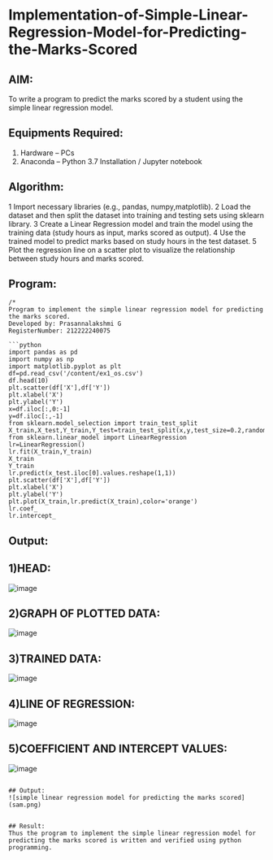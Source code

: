 # Implementation-of-Simple-Linear-Regression-Model-for-Predicting-the-Marks-Scored

## AIM:
To write a program to predict the marks scored by a student using the simple linear regression model.

## Equipments Required:
1. Hardware – PCs
2. Anaconda – Python 3.7 Installation / Jupyter notebook

## Algorithm:
1 Import necessary libraries (e.g., pandas, numpy,matplotlib).
2 Load the dataset and then split the dataset into training and testing sets using sklearn library.
3 Create a Linear Regression model and train the model using the training data (study hours as input, marks scored as output).
4 Use the trained model to predict marks based on study hours in the test dataset.
5 Plot the regression line on a scatter plot to visualize the relationship between study hours and marks scored.

## Program:
```
/*
Program to implement the simple linear regression model for predicting the marks scored.
Developed by: Prasannalakshmi G
RegisterNumber: 212222240075

```python
import pandas as pd
import numpy as np
import matplotlib.pyplot as plt
df=pd.read_csv('/content/ex1_os.csv')
df.head(10)
plt.scatter(df['X'],df['Y'])
plt.xlabel('X')
plt.ylabel('Y')
x=df.iloc[:,0:-1]
y=df.iloc[:,-1]
from sklearn.model_selection import train_test_split
X_train,X_test,Y_train,Y_test=train_test_split(x,y,test_size=0.2,random_state=0)
from sklearn.linear_model import LinearRegression
lr=LinearRegression()
lr.fit(X_train,Y_train)
X_train
Y_train
lr.predict(x_test.iloc[0].values.reshape(1,1))
plt.scatter(df['X'],df['Y'])
plt.xlabel('X')
plt.ylabel('Y')
plt.plot(X_train,lr.predict(X_train),color='orange')
lr.coef_
lr.intercept_
```
## Output:
## 1)HEAD:
![image](https://github.com/gpavana/Implementation-of-Simple-Linear-Regression-Model-for-Predicting-the-Marks-Scored/assets/118787343/b63f656e-500f-4008-ad94-472539f0f910)
## 2)GRAPH OF PLOTTED DATA:
![image](https://github.com/gpavana/Implementation-of-Simple-Linear-Regression-Model-for-Predicting-the-Marks-Scored/assets/118787343/c81e2c1b-901f-4649-ab92-c88901e26554)
## 3)TRAINED DATA:
![image](https://github.com/gpavana/Implementation-of-Simple-Linear-Regression-Model-for-Predicting-the-Marks-Scored/assets/118787343/72b1e994-e121-40c4-965a-d92c6283d9ec)
## 4)LINE OF REGRESSION:
![image](https://github.com/gpavana/Implementation-of-Simple-Linear-Regression-Model-for-Predicting-the-Marks-Scored/assets/118787343/dd31869f-4386-44c5-9877-db7321bac033)
## 5)COEFFICIENT AND INTERCEPT VALUES:
![image](https://github.com/gpavana/Implementation-of-Simple-Linear-Regression-Model-for-Predicting-the-Marks-Scored/assets/118787343/882b225d-9ed3-431b-85a7-e94051165bec)

```

## Output:
![simple linear regression model for predicting the marks scored](sam.png)


## Result:
Thus the program to implement the simple linear regression model for predicting the marks scored is written and verified using python programming.
